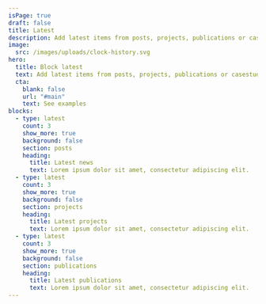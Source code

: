 ```yaml
---
isPage: true
draft: false
title: Latest
description: Add latest items from posts, projects, publications or casestudies.
image:
  src: /images/uploads/clock-history.svg
hero:
  title: Block latest
  text: Add latest items from posts, projects, publications or casestudies.
  cta:
    blank: false
    url: "#main"
    text: See examples
blocks:
  - type: latest
    count: 3
    show_more: true
    background: false
    section: posts
    heading:
      title: Latest news
      text: Lorem ipsum dolor sit amet, consectetur adipiscing elit.
  - type: latest
    count: 3
    show_more: true
    background: false
    section: projects
    heading:
      title: Latest projects
      text: Lorem ipsum dolor sit amet, consectetur adipiscing elit.
  - type: latest
    count: 3
    show_more: true
    background: false
    section: publications
    heading:
      title: Latest publications
      text: Lorem ipsum dolor sit amet, consectetur adipiscing elit.
---
```

